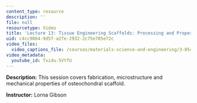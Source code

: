 ```yaml
---
content_type: resource
description: ''
file: null
resourcetype: Video
title: 'Lecture 13: Tissue Engineering Scaffolds: Processing and Properties'
uid: c4cc9864-9d5f-a2fe-2932-2c75e705e72c
video_files:
  video_captions_file: /courses/materials-science-and-engineering/3-054-cellular-solids-structure-properties-and-applications-spring-2015/video-lectures/lecture-13-tissue-engineering-scaffolds-processing-and-properties/Txidu-5VYfU.vtt
video_metadata:
  youtube_id: Txidu-5VYfU
---
```


**Description:** This session covers fabrication, microstructure and mechanical properties of osteochondral scaffold.

**Instructor:** Lorna Gibson